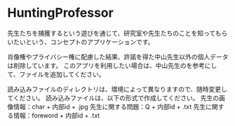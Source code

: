 # HuntingProfessor
先生たちを捕獲するという遊びを通じて、研究室や先生たちのことを知ってもらいたいという、コンセプトのアプリケーションです。

肖像権やプライバシー権に配慮した結果、許諾を得た中山先生以外の個人データは削除しています。
このアプリを利用したい場合は、中山先生のを参考にして、ファイルを追加してください。

読み込みファイルのディレクトリは、環境によって異なりますので、随時変更してください。
読み込みファイルは、以下の形式で作成してください。
先生の画像情報：char + 内部id + .jpg
先生に関する問題：Q + 内部id + .txt
先生に関する情報：foreword + 内部id + .txt
